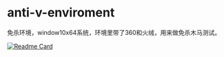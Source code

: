 # anti-v-enviroment
 免杀环境，window10x64系统，环境里带了360和火绒，用来做免杀木马测试。

[![Readme Card](https://github-readme-stats.vercel.app/api/pin/?username=anuraghazra&repo=github-readme-stats)](https://github.com/anuraghazra/github-readme-stats)
